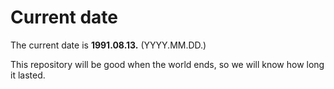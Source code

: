 # Current date

The current date is **1991.08.13.** (YYYY.MM.DD.)

This repository will be good when the world ends, so we will know how long it lasted.